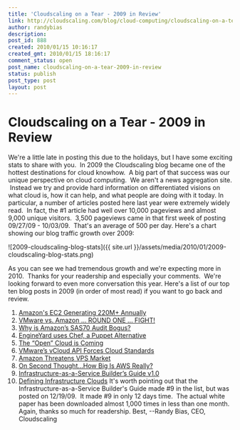 ```yaml
---
title: 'Cloudscaling on a Tear - 2009 in Review'
link: http://cloudscaling.com/blog/cloud-computing/cloudscaling-on-a-tear-2009-in-review/
author: randybias
description: 
post_id: 888
created: 2010/01/15 10:16:17
created_gmt: 2010/01/15 18:16:17
comment_status: open
post_name: cloudscaling-on-a-tear-2009-in-review
status: publish
post_type: post
layout: post
---
```


# Cloudscaling on a Tear - 2009 in Review

We're a little late in posting this due to the holidays, but I have some exciting stats to share with you.  In 2009 the Cloudscaling blog became one of the hottest destinations for cloud knowhow.  A big part of that success was our unique perspective on cloud computing.  We aren't a news aggregation site.  Instead we try and provide hard information on differentiated visions on what cloud is, how it can help, and what people are doing with it today. In particular, a number of articles posted here last year were extremely widely read.  In fact, the #1 article had well over 10,000 pageviews and almost 9,000 unique visitors.  3,500 pageviews came in that first week of posting 09/27/09 - 10/03/09.  That's an average of 500 per day. Here's a chart showing our blog traffic growth over 2009: 

![2009-cloudscaling-blog-stats]({{ site.url }}/assets/media/2010/01/2009-cloudscaling-blog-stats.png)

As you can see we had tremendous growth and we're expecting more in 2010.  Thanks for your readership and especially your comments.  We're looking forward to even more conversation this year. Here's a list of our top ten blog posts in 2009 (in order of most read) if you want to go back and review. 

  1. [Amazon's EC2 Generating 220M+ Annually](/blog/cloud-computing/amazons-ec2-generating-220m-annually)
  2. [VMware vs. Amazon ... ROUND ONE ... FIGHT!](/blog/cloud-computing/vmware-vs-amazon-round-one-fight)
  3. [Why is Amazon’s SAS70 Audit Bogus?](/blog/cloud-computing/why-amazons-sas70-is-bogus)
  4. [EngineYard uses Chef, a Puppet Alternative](/blog/technology/engineyard-uses-chef-a-puppet-alternative)
  5. [The “Open” Cloud is Coming](/blog/technology/the-open-cloud-is-coming)
  6. [VMware’s vCloud API Forces Cloud Standards](/blog/cloud-applications/vmwares-vcloud-api-forces-cloud-standards)
  7. [Amazon Threatens VPS Market](/blog/cloud-computing/amazon-threatens-vps-market)
  8. [On Second Thought…How Big Is AWS Really?](/blog/cloud-computing/on-second-thought-how-big-is-aws-really)
  9. [Infrastructure-as-a-Service Builder’s Guide v1.0](/blog/cloud-computing/infrastructure-as-a-service-builders-guide-v1-0)
  10. [Defining Infrastructure Clouds](/blog/cloud-computing/defining-infrastructure-clouds)
It's worth pointing out that the Infrastructure-as-a-Service Builder's Guide made #9 in the list, but was posted on 12/19/09.  It made #9 in only 12 days time.  The actual white paper has been downloaded almost 1,000 times in less than one month. Again, thanks so much for readership. Best, \--Randy Bias, CEO, Cloudscaling